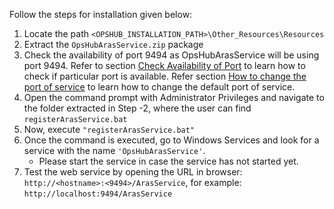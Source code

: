 Follow the steps for installation given below:

1. Locate the path `<OPSHUB_INSTALLATION_PATH>\Other_Resources\Resources`
2. Extract the `OpsHubArasService.zip` package
3. Check the availability of port 9494 as OpsHubArasService will be using port 9494. Refer to section [Check Availability of Port](../../connectors/aras.md#how-to-check-availability-for-port-9494-for-aras-service
) to learn how to check if particular port is available. Refer section [How to change the port of service](../../connectors/aras.md#how-to-change-the-port-of-service) to learn how to change the default port of service.  
4. Open the command prompt with Administrator Privileges and navigate to the folder extracted in Step -2, where the user can find `registerArasService.bat`
5. Now, execute `"registerArasService.bat"`
6. Once the command is executed, go to Windows Services and look for a service with the name `'OpsHubArasService'`.
    - Please start the service in case the service has not started yet.
7. Test the web service by opening the URL in browser: `http://<hostname>:<9494>/ArasService`, for example: `http://localhost:9494/ArasService`



